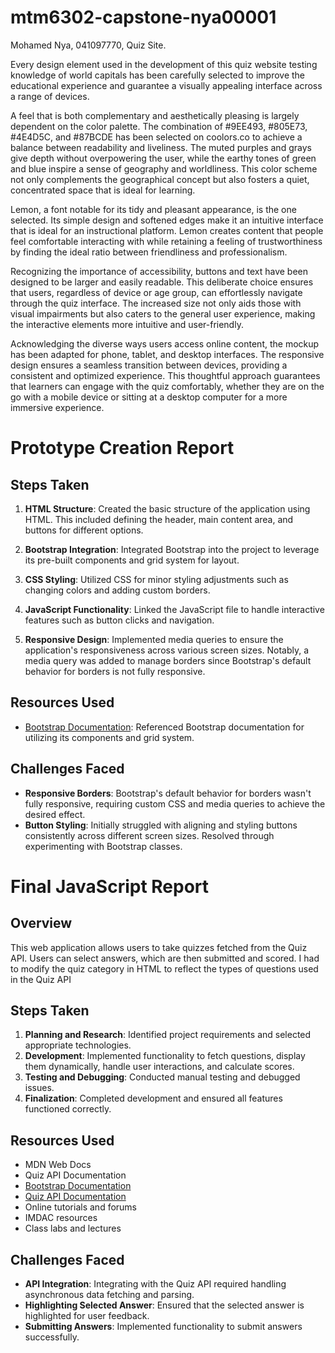 # mtm6302-capstone-nya00001

Mohamed Nya, 041097770, Quiz Site.

Every design element used in the development of this quiz website testing knowledge of world capitals has been carefully selected to improve the educational experience and guarantee a visually appealing interface across a range of devices.

A feel that is both complementary and aesthetically pleasing is largely dependent on the color palette. The combination of #9EE493, #805E73, #4E4D5C, and #87BCDE has been selected on coolors.co to achieve a balance between readability and liveliness. The muted purples and grays give depth without overpowering the user, while the earthy tones of green and blue inspire a sense of geography and worldliness. This color scheme not only complements the geographical concept but also fosters a quiet, concentrated space that is ideal for learning.

Lemon, a font notable for its tidy and pleasant appearance, is the one selected. Its simple design and softened edges make it an intuitive interface that is ideal for an instructional platform. Lemon creates content that people feel comfortable interacting with while retaining a feeling of trustworthiness by finding the ideal ratio between friendliness and professionalism.

Recognizing the importance of accessibility, buttons and text have been designed to be larger and easily readable. This deliberate choice ensures that users, regardless of device or age group, can effortlessly navigate through the quiz interface. The increased size not only aids those with visual impairments but also caters to the general user experience, making the interactive elements more intuitive and user-friendly.

Acknowledging the diverse ways users access online content, the mockup has been adapted for phone, tablet, and desktop interfaces. The responsive design ensures a seamless transition between devices, providing a consistent and optimized experience. This thoughtful approach guarantees that learners can engage with the quiz comfortably, whether they are on the go with a mobile device or sitting at a desktop computer for a more immersive experience.

# Prototype Creation Report

## Steps Taken
1. **HTML Structure**: Created the basic structure of the application using HTML. This included defining the header, main content area, and buttons for different options.

2. **Bootstrap Integration**: Integrated Bootstrap into the project to leverage its pre-built components and grid system for layout.

3. **CSS Styling**: Utilized CSS for minor styling adjustments such as changing colors and adding custom borders.

4. **JavaScript Functionality**: Linked the JavaScript file to handle interactive features such as button clicks and navigation.

5. **Responsive Design**: Implemented media queries to ensure the application's responsiveness across various screen sizes. Notably, a media query was added to manage borders since Bootstrap's default behavior for borders is not fully responsive.

## Resources Used
- [Bootstrap Documentation](https://getbootstrap.com/docs/5.3/getting-started/introduction/): Referenced Bootstrap documentation for utilizing its components and grid system.

## Challenges Faced
- **Responsive Borders**: Bootstrap's default behavior for borders wasn't fully responsive, requiring custom CSS and media queries to achieve the desired effect.
- **Button Styling**: Initially struggled with aligning and styling buttons consistently across different screen sizes. Resolved through experimenting with Bootstrap classes.


# Final JavaScript Report

## Overview

This web application allows users to take quizzes fetched from the Quiz API. Users can select answers, which are then submitted and scored. I had to modify the quiz category in HTML to reflect the types of questions used in the Quiz API

## Steps Taken

1. **Planning and Research**: Identified project requirements and selected appropriate technologies.
2. **Development**: Implemented functionality to fetch questions, display them dynamically, handle user interactions, and calculate scores.
3. **Testing and Debugging**: Conducted manual testing and debugged issues.
4. **Finalization**: Completed development and ensured all features functioned correctly.

## Resources Used
- MDN Web Docs
- Quiz API Documentation
- [Bootstrap Documentation](https://getbootstrap.com/docs/5.3/getting-started/introduction/)
- [Quiz API Documentation](https://quizapi.io/docs/1.0/overview/)
- Online tutorials and forums
- IMDAC resources
- Class labs and lectures

## Challenges Faced
- **API Integration**: Integrating with the Quiz API required handling asynchronous data fetching and parsing.
- **Highlighting Selected Answer**: Ensured that the selected answer is highlighted for user feedback.
- **Submitting Answers**: Implemented functionality to submit answers successfully.
